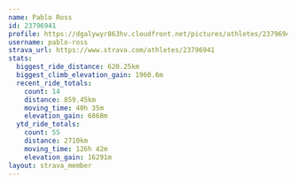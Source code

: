 ```yaml
---
name: Pablo Ross
id: 23796941
profile: https://dgalywyr863hv.cloudfront.net/pictures/athletes/23796941/14615399/1/large.jpg
username: pablo-ross
strava_url: https://www.strava.com/athletes/23796941
stats:
  biggest_ride_distance: 620.25km
  biggest_climb_elevation_gain: 1960.6m
  recent_ride_totals:
    count: 14
    distance: 859.45km
    moving_time: 40h 35m
    elevation_gain: 6868m
  ytd_ride_totals:
    count: 55
    distance: 2710km
    moving_time: 126h 42m
    elevation_gain: 16291m
layout: strava_member
--- 
```

